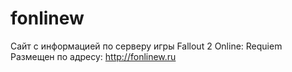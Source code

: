 # fonlinew
Сайт с информацией по серверу игры Fallout 2 Online: Requiem
Размещен по адресу: http://fonlinew.ru
